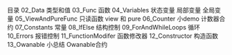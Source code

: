 目录
02_Data 类型和值
03_Func 函数
04_Variables 状态变量 局部变量 全局变量
05_ViewAndPureFunc 只读函数 view 和 pure
06_Counter 小demo 计数器合约
07_Constants 常量
08_lfElse 结构控制
09_ForAndWhileLoops 循环
10_Errors 报错控制
11_FunctionModifer 函数修改器
12_Constructor 构造函数
13_Owanable 小总结 Owanable合约
